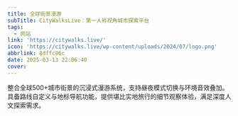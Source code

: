 ```yaml
---
title: 全球街景漫游
subTitle: CityWalksLive：第一人称视角城市探索平台
tags:
  - 网站
link: 'https://citywalks.live/'
icon: 'https://citywalks.live/wp-content/uploads/2024/07/logo.png'
abbrlink: 8dffc96c
date: 2025-03-13 22:06:40
cover:
---
```


整合全球500+城市街景的沉浸式漫游系统，支持昼夜模式切换与环境音效叠加。具备路线自定义与地标导航功能，提供堪比实地旅行的细节观察体验，满足深度人文探索需求。
